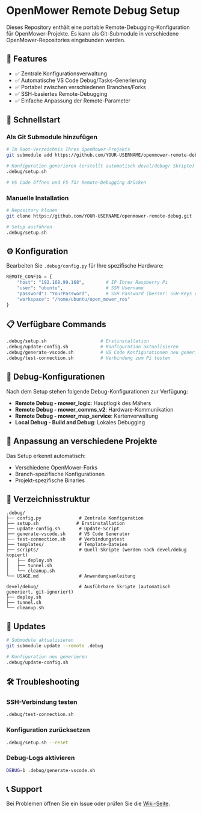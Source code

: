 # OpenMower Remote Debug Setup

Dieses Repository enthält eine portable Remote-Debugging-Konfiguration für OpenMower-Projekte. Es kann als Git-Submodule in verschiedene OpenMower-Repositories eingebunden werden.

## 🎯 Features

- ✅ Zentrale Konfigurationsverwaltung
- ✅ Automatische VS Code Debug/Tasks-Generierung  
- ✅ Portabel zwischen verschiedenen Branches/Forks
- ✅ SSH-basiertes Remote-Debugging
- ✅ Einfache Anpassung der Remote-Parameter

## 🚀 Schnellstart

### Als Git Submodule hinzufügen

```bash
# Im Root-Verzeichnis Ihres OpenMower-Projekts
git submodule add https://github.com/YOUR-USERNAME/openmower-remote-debug.git .debug

# Konfiguration generieren (erstellt automatisch devel/debug/ Skripte)
.debug/setup.sh

# VS Code öffnen und F5 für Remote-Debugging drücken
```

### Manuelle Installation

```bash
# Repository klonen
git clone https://github.com/YOUR-USERNAME/openmower-remote-debug.git .debug

# Setup ausführen
.debug/setup.sh
```

## ⚙️ Konfiguration

Bearbeiten Sie `.debug/config.py` für Ihre spezifische Hardware:

```python
REMOTE_CONFIG = {
    "host": "192.168.99.168",        # IP Ihres Raspberry Pi
    "user": "ubuntu",                # SSH Username
    "password": "YourPassword",      # SSH Password (besser: SSH-Keys verwenden)
    "workspace": "/home/ubuntu/open_mower_ros"
}
```

## 📋 Verfügbare Commands

```bash
.debug/setup.sh                    # Erstinstallation
.debug/update-config.sh            # Konfiguration aktualisieren
.debug/generate-vscode.sh          # VS Code Konfigurationen neu generieren
.debug/test-connection.sh          # Verbindung zum Pi testen
```

## 🐛 Debug-Konfigurationen

Nach dem Setup stehen folgende Debug-Konfigurationen zur Verfügung:

- **Remote Debug - mower_logic**: Hauptlogik des Mähers
- **Remote Debug - mower_comms_v2**: Hardware-Kommunikation
- **Remote Debug - mower_map_service**: Kartenverwaltung
- **Local Debug - Build and Debug**: Lokales Debugging

## 🔧 Anpassung an verschiedene Projekte

Das Setup erkennt automatisch:
- Verschiedene OpenMower-Forks
- Branch-spezifische Konfigurationen
- Projekt-spezifische Binaries

## 📁 Verzeichnisstruktur

```
.debug/
├── config.py              # Zentrale Konfiguration
├── setup.sh              # Erstinstallation
├── update-config.sh       # Update-Script
├── generate-vscode.sh     # VS Code Generator
├── test-connection.sh     # Verbindungstest
├── templates/             # Template-Dateien
├── scripts/               # Quell-Skripte (werden nach devel/debug kopiert)
│   ├── deploy.sh
│   ├── tunnel.sh
│   └── cleanup.sh
└── USAGE.md               # Anwendungsanleitung

devel/debug/               # Ausführbare Skripte (automatisch generiert, git-ignoriert)
├── deploy.sh
├── tunnel.sh
└── cleanup.sh
```

## 🔄 Updates

```bash
# Submodule aktualisieren
git submodule update --remote .debug

# Konfiguration neu generieren
.debug/update-config.sh
```

## 🛠️ Troubleshooting

### SSH-Verbindung testen
```bash
.debug/test-connection.sh
```

### Konfiguration zurücksetzen
```bash
.debug/setup.sh --reset
```

### Debug-Logs aktivieren
```bash
DEBUG=1 .debug/generate-vscode.sh
```

## 📞 Support

Bei Problemen öffnen Sie ein Issue oder prüfen Sie die [Wiki-Seite](https://github.com/YOUR-USERNAME/openmower-remote-debug/wiki).
